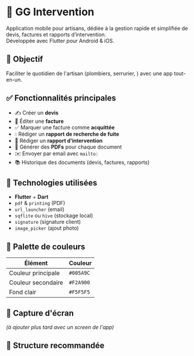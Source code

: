 # 📱 GG Intervention

Application mobile pour artisans, dédiée à la gestion rapide et simplifiée de devis, factures et rapports d’intervention.  
Développée avec Flutter pour Android & iOS.

## 🎯 Objectif

Faciliter le quotidien de l'artisan (plombiers, serrurier, ) avec une app tout-en-un.

## ✅ Fonctionnalités principales

- ✍️ Créer un **devis**
- 🧾 Éditer une **facture**
- ✅ Marquer une facture comme **acquittée**
- 💧 Rédiger un **rapport de recherche de fuite**
- 🔧 Rédiger un **rapport d’intervention**
- 📄 Générer des **PDFs** pour chaque document
- ✉️ Envoyer par email avec `mailto:` 
- 📚 Historique des documents (devis, factures, rapports)

## 🧱 Technologies utilisées

- **Flutter** + **Dart**
- `pdf` & `printing` (PDF)
- `url_launcher` (email)
- `sqflite` ou `hive` (stockage local)
- `signature` (signature client)
- `image_picker` (ajout photo)

## 🎨 Palette de couleurs

| Élément            | Couleur       |
|--------------------|---------------|
| Couleur principale | `#005A9C`     |
| Couleur secondaire | `#F2A900`     |
| Fond clair         | `#F5F5F5`     |

## 📸 Capture d'écran

_(à ajouter plus tard avec un screen de l'app)_

## 📂 Structure recommandée

